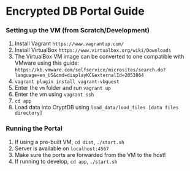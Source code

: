 Encrypted DB Portal Guide
======
### Setting up the VM (from Scratch/Development)
1. Install Vagrant `https://www.vagrantup.com/`
2. Install VirtualBox `https://www.virtualbox.org/wiki/Downloads`
  1. The VirtualBox VM image can be converted to one compatible with VMware using this guide: `https://kb.vmware.com/selfservice/microsites/search.do?language=en_US&cmd=displayKC&externalId=2053864`
3. `vagrant plugin install vagrant-vbguest`
4. Enter the `vm` folder and run `vagrant up`
5. Enter the vm using `vagrant ssh`
6. `cd app`
7. Load data into CryptDB using `load_data/load_files [data files directory]`

### Running the Portal
1. If using a pre-built VM, `cd dist`, `./start.sh`
  1. Server is available on `localhost:4567`
  2. Make sure the ports are forwarded from the VM to the host!
2. If running to develop, `cd app`, `./start.sh`
